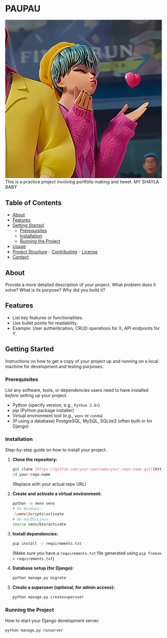 # PAUPAU

![Optional Screenshot/Logo](static/static_root/img/babysaja.png) This is a practice project involving portfolio making and tweet. MY SHAYLA BABY

## Table of Contents
- [About](#about)
- [Features](#features)
- [Getting Started](#getting-started)
  - [Prerequisites](#prerequisites)
  - [Installation](#installation)
  - [Running the Project](#running-the-project)
- [Usage](#usage)
- [Project Structure](#project-structure) - [Contributing](#contributing) - [License](#license)
- [Contact](#contact)

## About

Provide a more detailed description of your project. What problem does it solve? What is its purpose? Why did you build it?

## Features

* List key features or functionalities.
* Use bullet points for readability.
* Example: User authentication, CRUD operations for X, API endpoints for Y.

## Getting Started

Instructions on how to get a copy of your project up and running on a local machine for development and testing purposes.

### Prerequisites

List any software, tools, or dependencies users need to have installed *before* setting up your project.

* Python (specify version, e.g., `Python 3.9+`)
* pip (Python package installer)
* Virtual environment tool (e.g., `venv` or `conda`)
* (If using a database) PostgreSQL, MySQL, SQLite3 (often built-in for Django)

### Installation

Step-by-step guide on how to install your project.

1.  **Clone the repository:**
    ```bash
    git clone [https://github.com/your-username/your-repo-name.git](https://github.com/your-username/your-repo-name.git)
    cd your-repo-name
    ```
    (Replace with your actual repo URL)

2.  **Create and activate a virtual environment:**
    ```bash
    python -m venv venv
    # On Windows:
    .\venv\Scripts\activate
    # On macOS/Linux:
    source venv/bin/activate
    ```

3.  **Install dependencies:**
    ```bash
    pip install -r requirements.txt
    ```
    (Make sure you have a `requirements.txt` file generated using `pip freeze > requirements.txt`)

4.  **Database setup (for Django):**
    ```bash
    python manage.py migrate
    ```

5.  **Create a superuser (optional, for admin access):**
    ```bash
    python manage.py createsuperuser
    ```

### Running the Project

How to start your Django development server.

```bash
python manage.py runserver